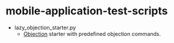 # mobile-application-test-scripts

* lazy_objection_starter.py
  * [Objection](https://github.com/sensepost/objection) starter with predefined objection commands.
